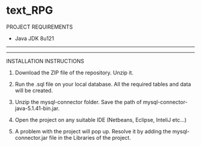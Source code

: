 # text_RPG

PROJECT REQUIREMENTS


 - Java JDK 8u121

---------------------------------------------------------------------------------------------------------------------------

--------------------------------------------------------------------------------------------------------------------------- 


INSTALLATION INSTRUCTIONS

1. Download the ZIP file of the repository. Unzip it.

2. Run the .sql file on your local database. All the required tables and data will be created.

3. Unzip the mysql-connector folder. Save the path of mysql-connector-java-5.1.41-bin.jar.

4. Open the project on any suitable IDE (Netbeans, Eclipse, InteliJ etc...)

5. A problem with the project will pop up. Resolve it by adding the mysql-connector.jar file in the Libraries of the project.

